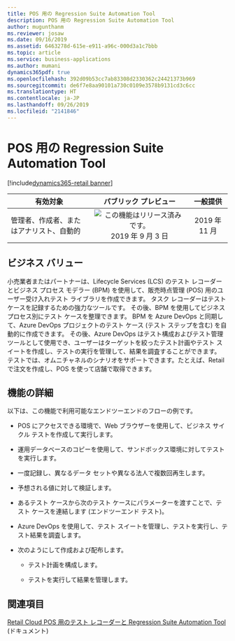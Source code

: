 ```yaml
---
title: POS 用の Regression Suite Automation Tool
description: POS 用の Regression Suite Automation Tool
author: mugunthanm
ms.reviewer: josaw
ms.date: 09/16/2019
ms.assetid: 6463278d-615e-e911-a96c-000d3a1c7bbb
ms.topic: article
ms.service: business-applications
ms.author: mumani
dynamics365pdf: true
ms.openlocfilehash: 392d09b53cc7ab83308d2330362c24421373b969
ms.sourcegitcommit: de6f7e8aa90101a730c0109e3578b9131cd3c6cc
ms.translationtype: HT
ms.contentlocale: ja-JP
ms.lasthandoff: 09/26/2019
ms.locfileid: "2141846"
---
```

# <a name="regression-suite-automation-tool-for-pos"></a>POS 用の Regression Suite Automation Tool
[!include[dynamics365-retail banner](../includes/dynamics365-retail.md)]

| 有効対象    |  パブリック プレビュー | 一般提供 | 
| ---------- | :----------: |:----------: |
|管理者、作成者、またはアナリスト、自動的|![この機能はリリース済みです。](/dynamics365-release-plan/media/green-checkmark.png "この機能はリリース済みです。") 2019 年 9 月 3 日| 2019 年 11 月|





## <a name="business-value"></a>ビジネス バリュー
<!-- bv start -->
小売業者またはパートナーは、Lifecycle Services (LCS) のテスト レコーダーとビジネス プロセス モデラー (BPM) を使用して、販売時点管理 (POS) 用のユーザー受け入れテスト ライブラリを作成できます。 タスク レコーダーはテスト ケースを記録するための強力なツールです。 その後、BPM を使用してビジネス プロセス別にテスト ケースを整理できます。 BPM を Azure DevOps と同期して、Azure DevOps プロジェクトのテスト ケース (テスト ステップを含む) を自動的に作成できます。 その後、Azure DevOps はテスト構成およびテスト管理ツールとして使用でき、ユーザーはターゲットを絞ったテスト計画やテスト スイートを作成し、テストの実行を管理して、結果を調査することができます。 テストでは、オムニチャネルのシナリオをサポートできます。たとえば、Retail で注文を作成し、POS を使って店舗で取得できます。
<!-- bv end -->



## <a name="feature-details"></a>機能の詳細
<!--feature detail start -->
以下は、この機能で利用可能なエンドツーエンドのフローの例です。

- POS にアクセスできる環境で、Web ブラウザーを使用して、ビジネス サイクル テストを作成して実行します。

- 運用データベースのコピーを使用して、サンドボックス環境に対してテストを実行します。

- 一度記録し、異なるデータ セットや異なる法人で複数回再生します。

- 予想される値に対して検証します。 

- あるテスト ケースから次のテスト ケースにパラメーターを渡すことで、テスト ケースを連結します (エンドツーエンド テスト)。

- Azure DevOps を使用して、テスト スイートを管理し、テストを実行し、テスト結果を調査します。

- 次のようにして作成および配布します。

  - テスト計画を構成します。

  - テストを実行して結果を管理します。
<!--feature detail end -->












## <a name="see-also"></a>関連項目

[Retail Cloud POS 用のテスト レコーダーと Regression Suite Automation Tool](https://docs.microsoft.com/dynamics365/unified-operations/retail/dev-itpro/pos-rsat) (ドキュメント)
